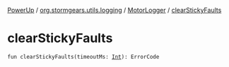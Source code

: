 [PowerUp](../../index.md) / [org.stormgears.utils.logging](../index.md) / [MotorLogger](index.md) / [clearStickyFaults](./clear-sticky-faults.md)

# clearStickyFaults

`fun clearStickyFaults(timeoutMs: `[`Int`](https://kotlinlang.org/api/latest/jvm/stdlib/kotlin/-int/index.html)`): ErrorCode`